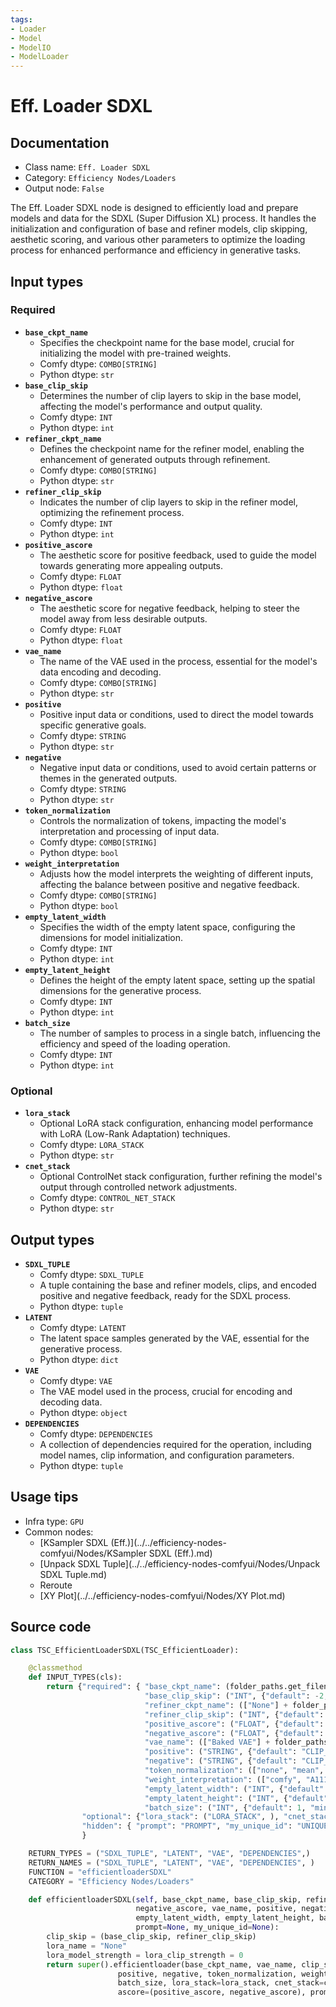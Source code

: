 ```yaml
---
tags:
- Loader
- Model
- ModelIO
- ModelLoader
---
```


# Eff. Loader SDXL
## Documentation
- Class name: `Eff. Loader SDXL`
- Category: `Efficiency Nodes/Loaders`
- Output node: `False`

The Eff. Loader SDXL node is designed to efficiently load and prepare models and data for the SDXL (Super Diffusion XL) process. It handles the initialization and configuration of base and refiner models, clip skipping, aesthetic scoring, and various other parameters to optimize the loading process for enhanced performance and efficiency in generative tasks.
## Input types
### Required
- **`base_ckpt_name`**
    - Specifies the checkpoint name for the base model, crucial for initializing the model with pre-trained weights.
    - Comfy dtype: `COMBO[STRING]`
    - Python dtype: `str`
- **`base_clip_skip`**
    - Determines the number of clip layers to skip in the base model, affecting the model's performance and output quality.
    - Comfy dtype: `INT`
    - Python dtype: `int`
- **`refiner_ckpt_name`**
    - Defines the checkpoint name for the refiner model, enabling the enhancement of generated outputs through refinement.
    - Comfy dtype: `COMBO[STRING]`
    - Python dtype: `str`
- **`refiner_clip_skip`**
    - Indicates the number of clip layers to skip in the refiner model, optimizing the refinement process.
    - Comfy dtype: `INT`
    - Python dtype: `int`
- **`positive_ascore`**
    - The aesthetic score for positive feedback, used to guide the model towards generating more appealing outputs.
    - Comfy dtype: `FLOAT`
    - Python dtype: `float`
- **`negative_ascore`**
    - The aesthetic score for negative feedback, helping to steer the model away from less desirable outputs.
    - Comfy dtype: `FLOAT`
    - Python dtype: `float`
- **`vae_name`**
    - The name of the VAE used in the process, essential for the model's data encoding and decoding.
    - Comfy dtype: `COMBO[STRING]`
    - Python dtype: `str`
- **`positive`**
    - Positive input data or conditions, used to direct the model towards specific generative goals.
    - Comfy dtype: `STRING`
    - Python dtype: `str`
- **`negative`**
    - Negative input data or conditions, used to avoid certain patterns or themes in the generated outputs.
    - Comfy dtype: `STRING`
    - Python dtype: `str`
- **`token_normalization`**
    - Controls the normalization of tokens, impacting the model's interpretation and processing of input data.
    - Comfy dtype: `COMBO[STRING]`
    - Python dtype: `bool`
- **`weight_interpretation`**
    - Adjusts how the model interprets the weighting of different inputs, affecting the balance between positive and negative feedback.
    - Comfy dtype: `COMBO[STRING]`
    - Python dtype: `bool`
- **`empty_latent_width`**
    - Specifies the width of the empty latent space, configuring the dimensions for model initialization.
    - Comfy dtype: `INT`
    - Python dtype: `int`
- **`empty_latent_height`**
    - Defines the height of the empty latent space, setting up the spatial dimensions for the generative process.
    - Comfy dtype: `INT`
    - Python dtype: `int`
- **`batch_size`**
    - The number of samples to process in a single batch, influencing the efficiency and speed of the loading operation.
    - Comfy dtype: `INT`
    - Python dtype: `int`
### Optional
- **`lora_stack`**
    - Optional LoRA stack configuration, enhancing model performance with LoRA (Low-Rank Adaptation) techniques.
    - Comfy dtype: `LORA_STACK`
    - Python dtype: `str`
- **`cnet_stack`**
    - Optional ControlNet stack configuration, further refining the model's output through controlled network adjustments.
    - Comfy dtype: `CONTROL_NET_STACK`
    - Python dtype: `str`
## Output types
- **`SDXL_TUPLE`**
    - Comfy dtype: `SDXL_TUPLE`
    - A tuple containing the base and refiner models, clips, and encoded positive and negative feedback, ready for the SDXL process.
    - Python dtype: `tuple`
- **`LATENT`**
    - Comfy dtype: `LATENT`
    - The latent space samples generated by the VAE, essential for the generative process.
    - Python dtype: `dict`
- **`VAE`**
    - Comfy dtype: `VAE`
    - The VAE model used in the process, crucial for encoding and decoding data.
    - Python dtype: `object`
- **`DEPENDENCIES`**
    - Comfy dtype: `DEPENDENCIES`
    - A collection of dependencies required for the operation, including model names, clip information, and configuration parameters.
    - Python dtype: `tuple`
## Usage tips
- Infra type: `GPU`
- Common nodes:
    - [KSampler SDXL (Eff.)](../../efficiency-nodes-comfyui/Nodes/KSampler SDXL (Eff.).md)
    - [Unpack SDXL Tuple](../../efficiency-nodes-comfyui/Nodes/Unpack SDXL Tuple.md)
    - Reroute
    - [XY Plot](../../efficiency-nodes-comfyui/Nodes/XY Plot.md)



## Source code
```python
class TSC_EfficientLoaderSDXL(TSC_EfficientLoader):

    @classmethod
    def INPUT_TYPES(cls):
        return {"required": { "base_ckpt_name": (folder_paths.get_filename_list("checkpoints"),),
                              "base_clip_skip": ("INT", {"default": -2, "min": -24, "max": -1, "step": 1}),
                              "refiner_ckpt_name": (["None"] + folder_paths.get_filename_list("checkpoints"),),
                              "refiner_clip_skip": ("INT", {"default": -2, "min": -24, "max": -1, "step": 1}),
                              "positive_ascore": ("FLOAT", {"default": 6.0, "min": 0.0, "max": 1000.0, "step": 0.01}),
                              "negative_ascore": ("FLOAT", {"default": 2.0, "min": 0.0, "max": 1000.0, "step": 0.01}),
                              "vae_name": (["Baked VAE"] + folder_paths.get_filename_list("vae"),),
                              "positive": ("STRING", {"default": "CLIP_POSITIVE", "multiline": True}),
                              "negative": ("STRING", {"default": "CLIP_NEGATIVE", "multiline": True}),
                              "token_normalization": (["none", "mean", "length", "length+mean"],),
                              "weight_interpretation": (["comfy", "A1111", "compel", "comfy++", "down_weight"],),
                              "empty_latent_width": ("INT", {"default": 1024, "min": 64, "max": MAX_RESOLUTION, "step": 64}),
                              "empty_latent_height": ("INT", {"default": 1024, "min": 64, "max": MAX_RESOLUTION, "step": 64}),
                              "batch_size": ("INT", {"default": 1, "min": 1, "max": 64})},
                "optional": {"lora_stack": ("LORA_STACK", ), "cnet_stack": ("CONTROL_NET_STACK",),},
                "hidden": { "prompt": "PROMPT", "my_unique_id": "UNIQUE_ID",},
                }

    RETURN_TYPES = ("SDXL_TUPLE", "LATENT", "VAE", "DEPENDENCIES",)
    RETURN_NAMES = ("SDXL_TUPLE", "LATENT", "VAE", "DEPENDENCIES", )
    FUNCTION = "efficientloaderSDXL"
    CATEGORY = "Efficiency Nodes/Loaders"

    def efficientloaderSDXL(self, base_ckpt_name, base_clip_skip, refiner_ckpt_name, refiner_clip_skip, positive_ascore,
                            negative_ascore, vae_name, positive, negative, token_normalization, weight_interpretation,
                            empty_latent_width, empty_latent_height, batch_size, lora_stack=None, cnet_stack=None,
                            prompt=None, my_unique_id=None):
        clip_skip = (base_clip_skip, refiner_clip_skip)
        lora_name = "None"
        lora_model_strength = lora_clip_strength = 0
        return super().efficientloader(base_ckpt_name, vae_name, clip_skip, lora_name, lora_model_strength, lora_clip_strength,
                        positive, negative, token_normalization, weight_interpretation, empty_latent_width, empty_latent_height,
                        batch_size, lora_stack=lora_stack, cnet_stack=cnet_stack, refiner_name=refiner_ckpt_name,
                        ascore=(positive_ascore, negative_ascore), prompt=prompt, my_unique_id=my_unique_id, loader_type="sdxl")

```
